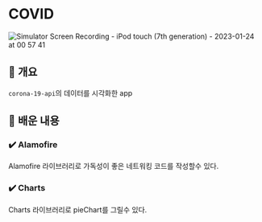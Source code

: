 # COVID
![Simulator Screen Recording - iPod touch (7th generation) - 2023-01-24 at 00 57 41](https://user-images.githubusercontent.com/42196410/214086674-ba976242-b6e7-4464-b801-73a474093449.gif)

## 🧩 개요

`corona-19-api`의 데이터를 시각화한 app

## 🤔 배운 내용

### ✔️ Alamofire

Alamofire 라이브러리로 가독성이 좋은 네트워킹 코드를 작성할수 있다.

### ✔️ Charts

Charts 라이브러리로 pieChart를 그릴수 있다.
